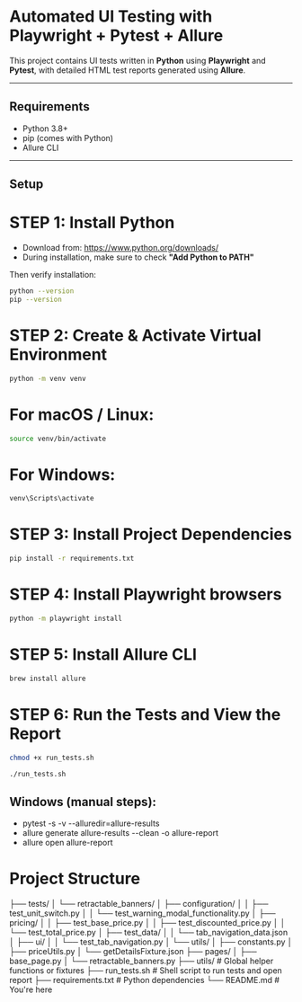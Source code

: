 #  Automated UI Testing with Playwright + Pytest + Allure

This project contains UI tests written in **Python** using **Playwright** and **Pytest**, with detailed HTML test reports generated using **Allure**.

---

## Requirements

- Python 3.8+
- pip (comes with Python)
- Allure CLI

---

##  Setup 

# STEP 1: Install Python

- Download from: https://www.python.org/downloads/
- During installation, make sure to check **"Add Python to PATH"**

Then verify installation:

```bash
python --version
pip --version
```

# STEP 2: Create & Activate Virtual Environment
```bash 
python -m venv venv
```

# For macOS / Linux:
```bash 
source venv/bin/activate
```

# For Windows:
```bash 
venv\Scripts\activate
```

# STEP 3: Install Project Dependencies

```bash 
pip install -r requirements.txt
```

# STEP 4: Install Playwright browsers
```bash 
python -m playwright install
```

# STEP 5: Install Allure CLI
```bash 
brew install allure
```

# STEP 6: Run the Tests and View the Report
```bash 
chmod +x run_tests.sh
```

```bash
./run_tests.sh
```

## Windows (manual steps):
 - pytest -s -v --alluredir=allure-results
 - allure generate allure-results --clean -o allure-report
 - allure open allure-report


# Project Structure

├── tests/
│   └── retractable_banners/
│       ├── configuration/
│       │   ├── test_unit_switch.py
│       │   └── test_warning_modal_functionality.py
│       ├── pricing/
│       │   ├── test_base_price.py
│       │   ├── test_discounted_price.py
│       │   └── test_total_price.py
│       ├── test_data/
│       │   └── tab_navigation_data.json
│       ├── ui/
│       │   └── test_tab_navigation.py
│       └── utils/
│           ├── constants.py
│           ├── priceUtils.py
│           └── getDetailsFixture.json
├── pages/
│   ├── base_page.py
│   └── retractable_banners.py
├── utils/                        # Global helper functions or fixtures
├── run_tests.sh                  # Shell script to run tests and open report
├── requirements.txt              # Python dependencies
└── README.md                     # You're here
